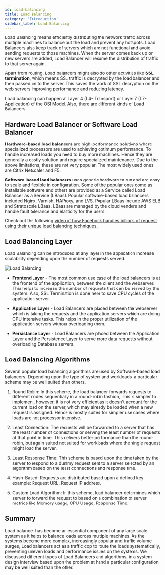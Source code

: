 ```yaml
---
id: load-balancing
title: Load Balancing
category: 'Introduction'
sidebar_label: Load Balancing
---
```


Load Balancing means efficiently distributing the network traffic across multiple machines to balance out the load and prevent any hotspots. Load Balancers also keep track of servers which are not functional and avoid sending requests to those machines. When the server comes back up or new servers are added, Load Balancer will resume the distribution of traffic to that server again.

Apart from routing, Load balancers might also do other activities like **SSL termination**, which means SSL traffic is decrypted by the load balancer and then passed on to the server. This saves the work of SSL decryption on the web servers improving performance and reducing latency.

Load balancing can happen at Layer 4 (L4- Transport) or Layer 7 (L7- Application) of the OSI Model. Also, there are different kinds of Load Balancers.

## Hardware Load Balancer or Software Load Balancer

**Hardware-based load balancers** are high-performance solutions where specialized processors are used to achieving optimum performance. To handle increased loads you need to buy more machines. Hence they are generally a costly solution and require specialized maintenance. Due to the above limitations, these are not very popular. The most widely used ones are Citrix Netscaler and F5.

**Software-based load balancers** uses generic hardware to run and are easy to scale and flexible in configuration. Some of the popular ones come as installable software and others are provided as a Service called Load Balancer as a Service (LBaas). Popular software-based load balancers included Nginx, Varnish, HAProxy, and LVS. Popular LBaas include AWS ELB and Stratoscale LBaas. LBaas are managed by the cloud vendors and handle fault tolerance and elasticity for the users.

Check out the following [video of how Facebook handles billions of request using their unique load balancing techniques.](https://www.youtube.com/watch?v=bxhYNfFeVF4)

## Load Balancing Layer

Load Balancing can be introduced at any layer in the application increase scalability depending upon the number of requests served.

![Load Balancing](/img/lb.png)

- **Frontend Layer** - The most common use case of the load balancers is at the frontend of the application, between the client and the webserver. This helps to increase the number of requests that can be served by the system. Also, SSL Termination is done here to save CPU cycles of the application server.

- **Application Layer** - Load Balancers are placed between the webserver which is taking the requests and the application servers which are doing CPU intensive tasks. This helps in the proper utilization of the application servers without overloading them.
- **Persistance Layer** - Load Balancers are placed between the Application Layer and the Persistence Layer to serve more data requests without overloading Database servers.

## Load Balancing Algorithms

Several popular load balancing algorithms are used by Software-based load balancers. Depending upon the type of system and workloads, a particular scheme may be well suited than others.

1. Round Robin: In this scheme, the load balancer forwards requests to different nodes sequentially in a round-robin fashion, This is simpler to implement, however, it is not very efficient as it doesn't account for the current load on the server, which may already be loaded when a new request is assigned. Hence is mostly suited for simpler use cases where loads are not processor intensive.

2. Least Connection: The requests will be forwarded to a server that has the least number of connections or serving the least number of requests at that point in time. This delivers better performance than the round-robin, but again suited not suited for workloads where the single request might load the server.

3. Least Response Time: This scheme is based upon the time taken by the server to respond to a dummy request sent to a server selected by an algorithm based on the least connections and response time.

4. Hash-Based: Requests are distributed based upon a defined key example: Request URL, Request IP address.

5. Custom Load Algorithm: In this scheme, load balancer determines which server to forward the request to based on a combination of server metrics like Memory usage, CPU Usage, Response Time.

## Summary

Load balancer has become an essential component of any large scale system as it helps to balance loads across multiple machines. As the systems become more complex, increasingly popular and traffic volume surges, Load balancers act as a traffic cop to route the loads systematically, preventing uneven loads and performance issues on the systems. We discussed different types of Load Balancers and algorithms, in a system design interview based upon the problem at hand a particular configuration may be well suited than the other.
